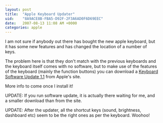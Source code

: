 ```yaml
---
layout: post
title:  "Apple Keyboard Updater"
uid:	"8A9ACE8B-FBA5-D92F-2F3A6AD0F6D69EEC"
date:   2007-08-13 11:08 AM +0000
categories: apple
---
```

I am not sure if anybody out there has bought the new apple keyboard, but it has some new features and has changed the location of a number of keys. 

The problem here is that they don't match with the previous keyboards and the keyboard itself comes with no software, but to make use of the features of the keyboard (mainly the function buttons) you can download a <a href="http://www.apple.com/support/downloads/keyboardsoftwareupdate11.html">Keyboard Software Update 1.1</a> from Apple's site.

More info to come once I install it!

UPDATE: If you run software update, it is actually there waiting for me, and a smaller download than from the site.

UPDATE: After the updater, all the shortcut keys (sound, brightness, dashboard etc) seem to be the right ones as per the keyboard. Woohoo!